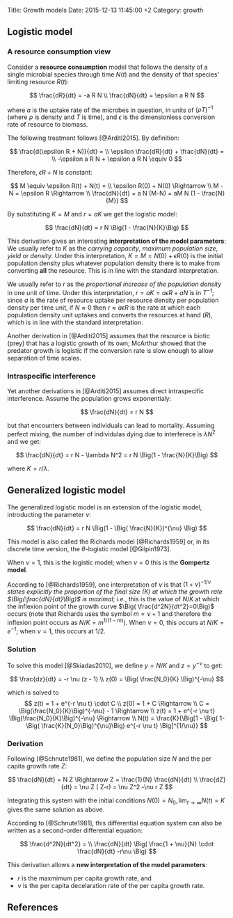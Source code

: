 Title: Growth models
Date: 2015-12-13 11:45:00 +2
Category: growth

## Logistic model 

### A resource consumption view

Consider a **resource consumption** model that follows the density of a single microbial species through time $N(t)$ and the density of that species' limiting resource $R(t)$:

$$
\frac{dR}{dt} = -a R N \\
\frac{dN}{dt} = \epsilon a R N
$$

where $a$ is the uptake rate of the microbes in question, in units of $(\rho T)^{-1}$ (where $\rho$ is density and $T$ is time), and $\epsilon$ is the dimensionless conversion rate of resource to biomass.

The following treatment follows [@Arditi2015]. By definition:

$$
\frac{d(\epsilon R + N)}{dt} = \\
\epsilon \frac{dR}{dt} + \frac{dN}{dt} = \\
-\epsilon a R N + \epsilon a R N \equiv 0
$$

Therefore, $\epsilon R + N$ is constant:

$$
M \equiv \epsilon R(t) + N(t) = \\
 \epsilon R(0) + N(0) \Rightarrow \\
M - N = \epsilon R \Rightarrow \\
\frac{dN}{dt} = a N (M-N) = aM N (1 - \frac{N}{M})
$$

By substituting $K=M$ and $r=aK$ we get the logistic model:

$$
\frac{dN}{dt} = r N \Big(1 - \frac{N}{K}\Big)
$$

This derivation gives an interesting **interpretation of the model parameters**: We usually refer to $K$ as the _carrying capacity_, _maximum population size_, _yield_ or _density_. Under this interpretation, $K=M=N(0) + \epsilon R(0)$ is the initial population density plus whatever population density there is to make from converting **all** the resource.
This is in line with the standard interpretation.

We usually refer to $r$ as the _proportional increase of the population density_ in one unit of time. Under this interpretation, $r=aK=a \epsilon R + a N$ is in $T^{-1}$; since $a$ is the rate of resource uptake per resource density per population density per time unit, if $N \approx 0$ then $r \approx a \epsilon R$ is the rate at which each population density unit uptakes and converts the resources at hand ($R$), which is in line with the standard interpretation.

Another derivation in [@Arditi2015] assumes that the resource is biotic (prey) that has a logistic growth of its own; McArthur showed that the predator growth is logistic if the conversion rate is slow enough to allow separation of time scales.

### Intraspecific interference

Yet another derivations in [@Arditi2015] assumes direct intraspecific interference.
Assume the population grows exponentialy:

$$
\frac{dN}{dt} = r N
$$

but that encounters between individuals can lead to mortality. Assuming perfect mixing, the number of individulas dying due to interferece is $\lambda N^2$ and we get:

$$
\frac{dN}{dt} = r N - \lambda N^2 = r N \Big(1 - \frac{N}{K}\Big)
$$

where $K=r/\lambda$.

## Generalized logistic model

The generalized logistic model is an extension of the logistic model, introducting the parameter $\nu$:

$$
\frac{dN}{dt} = r N \Big(1 - \Big( \frac{N}{K})^{\nu} \Big)
$$

This model is also called the Richards model [@Richards1959] or, in its discrete time version, the $\theta$-logistic model [@Gilpin1973].

When $\nu=1$, this is the logistic model; when $\nu=0$ this is the **Gompertz model**.

According to [@Richards1959], one interpretation of $\nu$ is that $(1+\nu)^{-1/\nu}$ *states explicitly the proportion of the final size ($K$) at which the growth rate $\Big(\frac{dN}{dt}\Big)$ is maximal*; *i.e.*, this is the value of $N/K$ at which the inflexion point of the growth curve $\Big( \frac{d^2N}{dt^2}=0\Big)$ occurs (note that Richards uses the symbol $m=\nu+1$ and therefore the inflexion point occurs as $N/K=m^{1/(1-m)}$). When $\nu=0$, this occurs at $N/K=e^{-1}$; when $\nu=1$, this occurs at 1/2.

### Solution

To solve this model [@Skiadas2010], we define $y=N/K$ and $z=y^{-\nu}$ to get:

$$
\frac{dz}{dt} = -r \nu (z - 1) \\
z(0) = \Big( \frac{N_0}{K} \Big)^{-\nu}
$$

which is solved to 
$$
z(t) = 1 + e^{-r \nu t} \cdot C \\
z(0) = 1 + C \Rightarrow \\
C = \Big(\frac{N_0}{K}\Big)^{-\nu} - 1 \Rightarrow \\
z(t) = 1 + e^{-r \nu t} \Big(\frac{N_0}{K}\Big)^{-\nu} \Rightarrow \\
N(t) = \frac{K}{\Big[1 - \Big( 1- \Big( \frac{K}{N_0}\Big)^{\nu}\Big) e^{-r \nu t} \Big]^{1/\nu}}
$$

### Derivation

Following [@Schnute1981], we define the population size $N$ and the per capita growth rate $Z$:

$$
\frac{dN}{dt} = N Z \Rightarrow Z = \frac{1}{N} \frac{dN}{dt} \\
\frac{dZ}{dt} = \nu Z ( Z-r) = \nu Z^2 -\nu r Z
$$

Integrating this system with the initial conditions $N(0)=N_0, \lim_{t \to \infty}{N(t)} = K$ gives the same solution as above.

According to [@Schnute1981], this differential equation system can also be written as a second-order differential equation:

$$
\frac{d^2N}{dt^2} = \\
\frac{dN}{dt} \Big( \frac{1 + \nu}{N} \cdot \frac{dN}{dt} -r\nu \Big)
$$

This derivation allows a **new interpretation of the model parameters**:

- $r$ is the maxmimum per capita growth rate, and
- $\nu$ is the per capita decelaration rate of the per capita growth rate.

## References